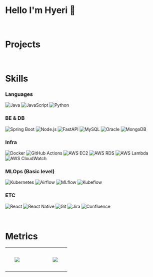 # Hello I'm Hyeri 🌱

<!--
**merrykang/merrykang** is a ✨ _special_ ✨ repository because its `README.md` (this file) appears on your GitHub profile.

Here are some ideas to get you started:

- 🔭 I’m currently working on ...
- 🌱 I’m currently learning ...
- 👯 I’m looking to collaborate on ...
- 🤔 I’m looking for help with ...
- 💬 Ask me about ...
- 📫 How to reach me: ...
- 😄 Pronouns: ...
- ⚡ Fun fact: ...
-->

<br/>

# Projects

<br/>

# Skills

### Languages
![Java](https://img.shields.io/badge/Java-007396.svg?&style=for-the-badge&logo=Java&logoColor=white)
![JavaScript](https://img.shields.io/badge/JavaScript-F7DF1E.svg?&style=for-the-badge&logo=JavaScript&logoColor=black)
![Python](https://img.shields.io/badge/Python-3776AB.svg?&style=for-the-badge&logo=Python&logoColor=white)

### BE & DB
![Spring Boot](https://img.shields.io/badge/SpringBoot-6DB33F.svg?&style=for-the-badge&logo=Spring&logoColor=white)
![Node.js](https://img.shields.io/badge/Node.js-339933.svg?&style=for-the-badge&logo=Node.js&logoColor=white)
![FastAPI](https://img.shields.io/badge/FastAPI-009688.svg?&style=for-the-badge&logo=fastapi&logoColor=white)
![MySQL](https://img.shields.io/badge/MySQL-4479A1.svg?&style=for-the-badge&logo=mysql&logoColor=white)
![Oracle](https://img.shields.io/badge/Oracle-F80000.svg?&style=for-the-badge&logo=oracle&logoColor=white)
![MongoDB](https://img.shields.io/badge/MongoDB-47A248.svg?&style=for-the-badge&logo=mongodb&logoColor=white)

### Infra
![Docker](https://img.shields.io/badge/Docker-2496ED.svg?&style=for-the-badge&logo=docker&logoColor=white)
![GitHub Actions](https://img.shields.io/badge/GitHub_Actions-2088FF.svg?&style=for-the-badge&logo=github-actions&logoColor=white)
![AWS EC2](https://img.shields.io/badge/AWS_EC2-FF9900.svg?&style=for-the-badge&logo=amazonec2&logoColor=white)
![AWS RDS](https://img.shields.io/badge/AWS_RDS-527FFF.svg?&style=for-the-badge&logo=amazonrds&logoColor=white)
![AWS Lambda](https://img.shields.io/badge/AWS_Lambda-FF9900.svg?&style=for-the-badge&logo=aws-lambda&logoColor=white)
![AWS CloudWatch](https://img.shields.io/badge/AWS_CloudWatch-FF4F8B.svg?&style=for-the-badge&logo=amazoncloudwatch&logoColor=white)

### MLOps (Basic level)
![Kubernetes](https://img.shields.io/badge/Kubernetes-326CE5.svg?&style=for-the-badge&logo=kubernetes&logoColor=white)
![Airflow](https://img.shields.io/badge/Airflow-017CEE.svg?&style=for-the-badge&logo=apache-airflow&logoColor=white)
![MLflow](https://img.shields.io/badge/MLflow-3C9CEA.svg?&style=for-the-badge&logo=mlflow&logoColor=white)
![Kubeflow](https://img.shields.io/badge/Kubeflow-003BDE.svg?&style=for-the-badge&logo=kubeflow&logoColor=white)

### ETC
![React](https://img.shields.io/badge/React-61DAFB.svg?&style=for-the-badge&logo=react&logoColor=black)
![React Native](https://img.shields.io/badge/React_Native-61DAFB.svg?&style=for-the-badge&logo=react&logoColor=black)
![Git](https://img.shields.io/badge/Git-F05032.svg?&style=for-the-badge&logo=git&logoColor=white)
![Jira](https://img.shields.io/badge/Jira-0052CC.svg?&style=for-the-badge&logo=jira&logoColor=white)
![Confluence](https://img.shields.io/badge/Confluence-172B4D.svg?&style=for-the-badge&logo=confluence&logoColor=white)

<br/>

# Metrics

<table align="center">
  <tr>
    <td style="padding: 30px;">
      <img src="https://github-readme-stats.vercel.app/api?username=merrykang&show_icons=true&theme=dark" />
    </td>
    <td style="width: 30px;"></td>
    <td style="padding: 30px;">
      <img src="http://mazassumnida.wtf/api/v2/generate_badge?boj=kanghl1111" />
    </td>
  </tr>
</table>

<br/>




